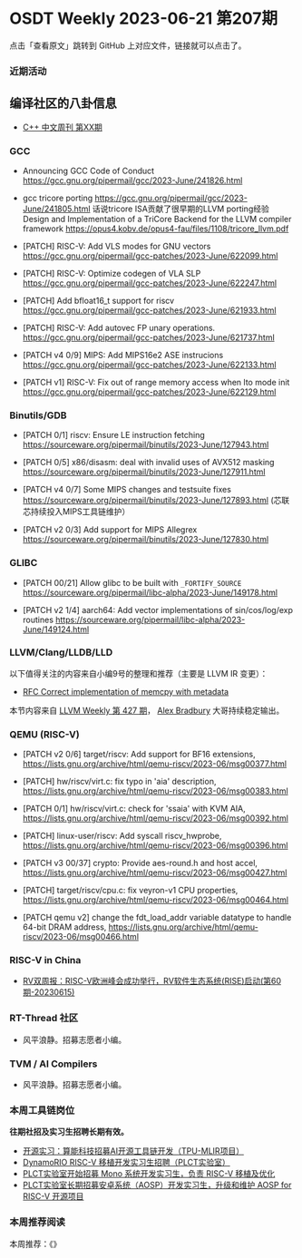 # OSDT Weekly 2023-06-21 第207期

点击「查看原文」跳转到 GitHub 上对应文件，链接就可以点击了。

### 近期活动

## 编译社区的八卦信息

- [C++ 中文周刊 第XX期]()

### GCC

- Announcing GCC Code of Conduct
  https://gcc.gnu.org/pipermail/gcc/2023-June/241826.html

- gcc tricore porting
  https://gcc.gnu.org/pipermail/gcc/2023-June/241805.html
  话说tricore ISA贡献了很早期的LLVM porting经验
  Design and Implementation of a TriCore Backend for the  LLVM compiler framework
  https://opus4.kobv.de/opus4-fau/files/1108/tricore_llvm.pdf

- [PATCH] RISC-V: Add VLS modes for GNU vectors
  https://gcc.gnu.org/pipermail/gcc-patches/2023-June/622099.html

- [PATCH] RISC-V: Optimize codegen of VLA SLP
  https://gcc.gnu.org/pipermail/gcc-patches/2023-June/622247.html

- [PATCH] Add bfloat16_t support for riscv
  https://gcc.gnu.org/pipermail/gcc-patches/2023-June/621933.html

- [PATCH] RISC-V: Add autovec FP unary operations.
  https://gcc.gnu.org/pipermail/gcc-patches/2023-June/621737.html

- [PATCH v4 0/9] MIPS: Add MIPS16e2 ASE instrucions
  https://gcc.gnu.org/pipermail/gcc-patches/2023-June/622133.html

- [PATCH v1] RISC-V: Fix out of range memory access when lto mode init
  https://gcc.gnu.org/pipermail/gcc-patches/2023-June/622129.html


### Binutils/GDB

- [PATCH 0/1] riscv: Ensure LE instruction fetching
  https://sourceware.org/pipermail/binutils/2023-June/127943.html

- [PATCH 0/5] x86/disasm: deal with invalid uses of AVX512 masking
  https://sourceware.org/pipermail/binutils/2023-June/127911.html

- [PATCH v4 0/7] Some MIPS changes and testsuite fixes
  https://sourceware.org/pipermail/binutils/2023-June/127893.html
  (芯联芯持续投入MIPS工具链维护）

- [PATCH v2 0/3] Add support for MIPS Allegrex
  https://sourceware.org/pipermail/binutils/2023-June/127830.html


### GLIBC

- [PATCH 00/21] Allow glibc to be built with `_FORTIFY_SOURCE`
  https://sourceware.org/pipermail/libc-alpha/2023-June/149178.html

- [PATCH v2 1/4] aarch64: Add vector implementations of sin/cos/log/exp routines
  https://sourceware.org/pipermail/libc-alpha/2023-June/149124.html

### LLVM/Clang/LLDB/LLD


以下值得关注的内容来自小编9号的整理和推荐（主要是 LLVM IR 变更）：

- [RFC Correct implementation of memcpy with metadata](https://discourse.llvm.org/t/rfc-correct-implementation-of-memcpy-with-metadata/71429)

本节内容来自 [LLVM Weekly 第 427 期](http://llvmweekly.org/issue/427)，
[Alex Bradbury](https://www.linkedin.com/in/alex-bradbury/) 大哥持续稳定输出。

### QEMU (RISC-V)


- [PATCH v2 0/6] target/riscv: Add support for BF16 extensions,
  https://lists.gnu.org/archive/html/qemu-riscv/2023-06/msg00377.html

- [PATCH] hw/riscv/virt.c: fix typo in 'aia' description,
  https://lists.gnu.org/archive/html/qemu-riscv/2023-06/msg00383.html

- [PATCH 0/1] hw/riscv/virt.c: check for 'ssaia' with KVM AIA,
  https://lists.gnu.org/archive/html/qemu-riscv/2023-06/msg00392.html

- [PATCH] linux-user/riscv: Add syscall riscv_hwprobe,
  https://lists.gnu.org/archive/html/qemu-riscv/2023-06/msg00396.html

- [PATCH v3 00/37] crypto: Provide aes-round.h and host accel,
  https://lists.gnu.org/archive/html/qemu-riscv/2023-06/msg00427.html

- [PATCH] target/riscv/cpu.c: fix veyron-v1 CPU properties,
  https://lists.gnu.org/archive/html/qemu-riscv/2023-06/msg00464.html

- [PATCH qemu v2] change the fdt_load_addr variable datatype to handle 64-bit DRAM address,
  https://lists.gnu.org/archive/html/qemu-riscv/2023-06/msg00466.html

### RISC-V in China

- [RV双周报：RISC-V欧洲峰会成功举行，RV软件生态系统(RISE)启动(第60期-20230615)](https://mp.weixin.qq.com/s/MPMou7aod6Gqyg8NKyQHaw)

### RT-Thread 社区

- 风平浪静。招募志愿者小编。

### TVM / AI Compilers

- 风平浪静。招募志愿者小编。

### 本周工具链岗位

**往期社招及实习生招聘长期有效。**

- [开源实习：算能科技招募AI开源工具链开发（TPU-MLIR项目）](https://mp.weixin.qq.com/s/IBJh0ip4k11PzIMZecsWSw)
- [DynamoRIO RISC-V 移植开发实习生招聘（PLCT实验室）](https://mp.weixin.qq.com/s/J_5TjT6DOqeOXJXQI5VQxw)
- [PLCT实验室开始招募 Mono 系统开发实习生，负责 RISC-V 移植及优化](https://mp.weixin.qq.com/s/whEW7Hay1jIP1tBzIPay1A)
- [PLCT实验室长期招募安卓系统（AOSP）开发实习生，升级和维护 AOSP for RISC-V 开源项目](https://mp.weixin.qq.com/s/dJP2cEB1nex2inR5c-cJog)


### 本周推荐阅读

本周推荐：《》
